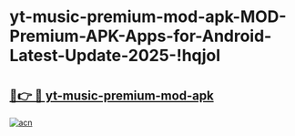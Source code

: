 # yt-music-premium-mod-apk-MOD-Premium-APK-Apps-for-Android-Latest-Update-2025-!hqjol

# <h2><a href="https://rjp8yh.esa.edu.pl?title=yt-music-premium-mod-apk&ref=hqjol">🔗👉 🔴 yt-music-premium-mod-apk</a></h2>

[![acn](https://github.com/user-attachments/assets/0f9c940e-d8b0-45ae-aac7-cd30a18b3e1c)](https://rjp8yh.esa.edu.pl?title=yt-music-premium-mod-apk&ref=hqjol)

